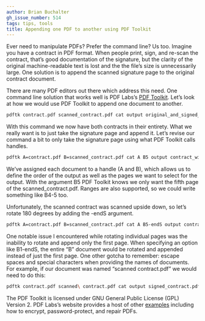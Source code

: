 ```yaml
---
author: Brian Buchalter
gh_issue_number: 514
tags: tips, tools
title: Appending one PDF to another using PDF Toolkit
---
```




Ever need to manipulate PDFs? Prefer the command line? Us too. Imagine you have a contract in PDF format. When people print, sign, and re-scan the contract, that’s good documentation of the signature, but the clarity of the original machine-readable text is lost and the the file’s size is unnecessarily large. One solution is to append the scanned signature page to the original contract document.

There are many PDF editors out there which address this need. One command line solution that works well is PDF Labs’s [PDF Toolkit](https://www.pdflabs.com/docs/pdftk-man-page/). Let’s look at how we would use PDF Toolkit to append one document to another.

```bash
pdftk contract.pdf scanned_contract.pdf cat output original_and_signed_contract.pdf
```

With this command we now have both contracts in their entirety. What we really want is to just take the signature page and append it. Let’s revise our command a bit to only take the signature page using what PDF Toolkit calls handles.

```bash
pdftk A=contract.pdf B=scanned_contract.pdf cat A B5 output contract_with_signature_attached.pdf
```

We’ve assigned each document to a handle (A and B), which allows us to define the order of the output as well as the pages we want to select for the output. With the argument B5 PDF Toolkit knows we only want the fifth page of the scanned_contract.pdf. Ranges are also supported, so we could write something like B4-5 too.

Unfortunately, the scanned contract was scanned upside down, so let’s rotate 180 degrees by adding the -endS argument.

```bash
pdftk A=contract.pdf B=scanned_contract.pdf cat A B5-endS output contract_with_signature_attached.pdf
```

One notable issue I encountered while rotating individual pages was the inability to rotate and append only the first page. When specifying an option like B1-endS, the entire “B” document would be rotated and appended instead of just the first page. One other gotcha to remember: escape spaces and special characters when providing the names of documents. For example, if our document was named “scanned contract.pdf” we would need to do this:

```bash
pdftk contract.pdf scanned\ contract.pdf cat output signed_contract.pdf
```

The PDF Toolkit is licensed under GNU General Public License (GPL) Version 2. PDF Labs’s website provides a host of other [examples](https://www.pdflabs.com/docs/pdftk-cli-examples/) including how to encrypt, password-protect, and repair PDFs.


